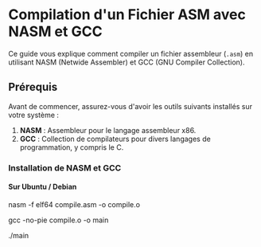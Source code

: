 # Compilation d'un Fichier ASM avec NASM et GCC

Ce guide vous explique comment compiler un fichier assembleur (`.asm`) en utilisant NASM (Netwide Assembler) et GCC (GNU Compiler Collection).

## Prérequis

Avant de commencer, assurez-vous d'avoir les outils suivants installés sur votre système :

1. **NASM** : Assembleur pour le langage assembleur x86.
2. **GCC** : Collection de compilateurs pour divers langages de programmation, y compris le C.

### Installation de NASM et GCC

#### Sur Ubuntu / Debian


nasm -f elf64 compile.asm -o compile.o

gcc -no-pie compile.o -o main

./main
